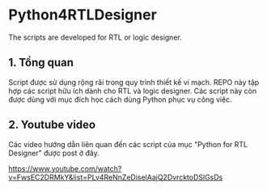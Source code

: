# Python4RTLDesigner
The scripts are developed for RTL or logic designer.

## 1. Tổng quan
Script được sử dụng rộng rãi trong quy trình thiết kế vi mạch. REPO này tập hợp các script hữu ích dành cho RTL và logic designer.
Các script này còn được dùng với mục đích học cách dùng Python phục vụ công việc.

## 2. Youtube video
Các video hướng dẫn liên quan đến các script của mục "Python for RTL Designer" được post ở đây.

https://www.youtube.com/watch?v=FwsEC2DRMkY&list=PLv4ReNnZeDiselAajQ2DvrcktoDSlGsDs



